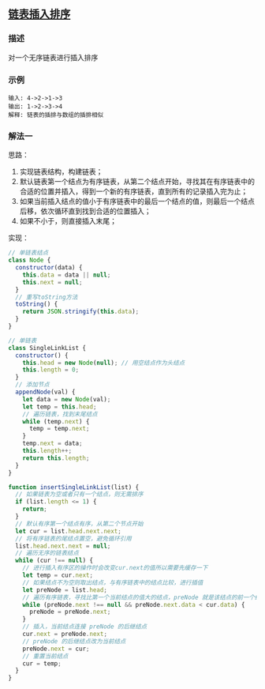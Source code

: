 ## [链表插入排序](https://github.com/StarShi/Big-Monster/blob/master/source/leet-code/src/sort/link-list-sort.js)

### 描述

对一个无序链表进行插入排序

### 示例

```
输入: 4->2->1->3
输出: 1->2->3->4
解释: 链表的插排与数组的插排相似
```

### 解法一

思路：

1. 实现链表结构，构建链表；
2. 默认链表第一个结点为有序链表，从第二个结点开始，寻找其在有序链表中的合适的位置并插入，得到一个新的有序链表，直到所有的记录插入完为止；
3. 如果当前插入结点的值小于有序链表中的最后一个结点的值，则最后一个结点后移，依次循环直到找到合适的位置插入；
4. 如果不小于，则直接插入末尾；


实现：

```javascript
// 单链表结点
class Node {
  constructor(data) {
    this.data = data || null;
    this.next = null;
  }
  // 重写toString方法
  toString() {
    return JSON.stringify(this.data);
  }
}

// 单链表
class SingleLinkList {
  constructor() {
    this.head = new Node(null); // 用空结点作为头结点
    this.length = 0;
  }
  // 添加节点
  appendNode(val) {
    let data = new Node(val);
    let temp = this.head;
    // 遍历链表，找到末尾结点
    while (temp.next) {
      temp = temp.next;
    }
    temp.next = data;
    this.length++;
    return this.length;
  }
}

function insertSingleLinkList(list) {
  // 如果链表为空或者只有一个结点，则无需排序
  if (list.length <= 1) {
    return;
  }
  // 默认有序第一个结点有序，从第二个节点开始
  let cur = list.head.next.next;
  // 将有序链表的尾结点置空，避免循环引用
  list.head.next.next = null;
  // 遍历无序的链表结点
  while (cur !== null) {
    // 进行插入有序区的操作时会改变cur.next的值所以需要先缓存一下
    let temp = cur.next;
    // 如果结点不为空则取出结点，与有序链表中的结点比较，进行插值
    let preNode = list.head;
    // 遍历有序链表，寻找比第一个当前结点的值大的结点，preNode 就是该结点的前一个结点
    while (preNode.next !== null && preNode.next.data < cur.data) {
      preNode = preNode.next;
    }
    // 插入，当前结点连接 preNode 的后继结点
    cur.next = preNode.next;
    // preNode 的后继结点改为当前结点
    preNode.next = cur;
    // 重置当前结点
    cur = temp;
  }
}
```
